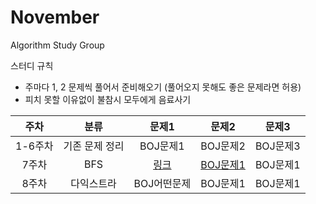 # November
Algorithm Study Group

스터디 규칙
- 주마다 1, 2 문제씩 풀어서 준비해오기 (풀어오지 못해도 좋은 문제라면 허용)
- 피치 못할 이유없이 불참시 모두에게 음료사기

|주차|분류|문제1|문제2|문제3| 
|:---:|:---:|:---:|:---:|:---:|
|1-6주차|기존 문제 정리|BOJ문제1|BOJ문제2|BOJ문제3|
|7주차|BFS|<A href="https://github.com/nvmith/November/blob/main/%EB%A6%AC%EB%89%B4%EC%96%BC%20%EC%9D%B4%EC%A0%84%20%EC%8A%A4%ED%84%B0%EB%94%94%20%EB%AC%B8%EC%A0%9C%EB%AA%A8%EC%9D%8C/%EB%8B%A4%EC%9D%B5%EC%8A%A4%ED%8A%B8%EB%9D%BC"> 링크 </A>|[BOJ문제1](https://github.com/nvmith/November/tree/main/%EB%A6%AC%EB%89%B4%EC%96%BC%20%EC%9D%B4%EC%A0%84%20%EC%8A%A4%ED%84%B0%EB%94%94%20%EB%AC%B8%EC%A0%9C%EB%AA%A8%EC%9D%8C)|BOJ문제1|
|8주차|다익스트라|BOJ어떤문제|BOJ문제1|BOJ문제1|
